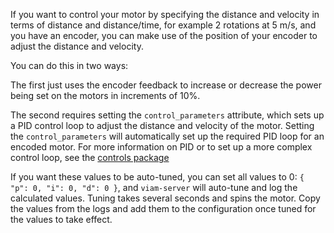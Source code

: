 If you want to control your motor by specifying the distance and velocity in terms of distance and distance/time, for example 2 rotations at 5 m/s, and you have an encoder, you can make use of the position of your encoder to adjust the distance and velocity.

You can do this in two ways:

The first just uses the encoder feedback to increase or decrease the power being set on the motors in increments of 10%.

The second requires setting the `control_parameters` attribute, which sets up a PID control loop to adjust the distance and velocity of the motor.
Setting the `control_parameters` will automatically set up the required PID loop for an encoded motor.
For more information on PID or to set up a more complex control loop, see the [controls package](/internals/controls-package/)

If you want these values to be auto-tuned, you can set all values to 0: `{ "p": 0, "i": 0, "d": 0 }`, and `viam-server` will auto-tune and log the calculated values.
Tuning takes several seconds and spins the motor.
Copy the values from the logs and add them to the configuration once tuned for the values to take effect.
